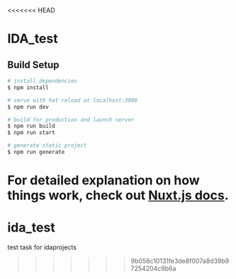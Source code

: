 <<<<<<< HEAD
# IDA_test

## Build Setup

```bash
# install dependencies
$ npm install

# serve with hot reload at localhost:3000
$ npm run dev

# build for production and launch server
$ npm run build
$ npm run start

# generate static project
$ npm run generate
```

For detailed explanation on how things work, check out [Nuxt.js docs](https://nuxtjs.org).
=======
# ida_test
test task for idaprojects
>>>>>>> 9b058c10131fe3de8f007a8d39b97254204c9b6a
